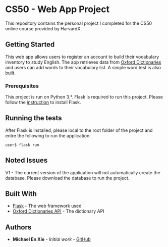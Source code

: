 # CS50 - Web App Project

This repository contains the personal project I completed for the CS50 online course provided by HarvardX. 

## Getting Started

This web app allows users to register an account to build their vocabulary inventory to study English. The app retrieves data from [Oxford Dictionaries](https://developer.oxforddictionaries.com/) and users can add words to their vocabulary list. A simple word test is also built.

### Prerequisites

This project is run on Python 3.*. Flask is required to run this project. Please follow the [instruction](https://flask.palletsprojects.com/en/1.1.x/installation/) to install Flask.

## Running the tests

After Flask is installed, please local to the root folder of the project and entre the following to run the application:

```
user$ flask run
```

## Noted Issues

V1 - The current version of the application will not automatically create the database. Please download the database to run the project.

## Built With

* [Flask](https://www.fullstackpython.com/flask.html) - The web framework used
* [Oxford Dictionaries API](https://developer.oxforddictionaries.com/) - The dictionary API

## Authors

* **Michael En Xie** - *Initial work* - [GitHub](https://github.com/mico23)
